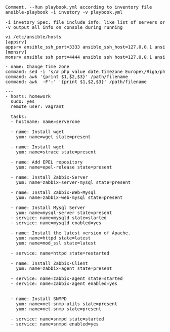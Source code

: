 <pre>
Comment. --Run playbook.yml according to inventory file 
ansible-playbook -i invetory -v playbook.yml

-i invetory Spec. file include info: like list of servers or additional env.
-v output all info on console during running 
</pre>

<pre>
vi /etc/ansible/hosts
[appsrv]
appsrv ansible_ssh_port=3333 ansible_ssh_host=127.0.0.1 ansible_ssh_private_key_file=~/.vagrant.d/id_rsa
[monsrv]
monsrv ansible_ssh_port=4444 ansible_ssh_host=127.0.0.1 ansible_ssh_private_key_file=~/.vagrant.d/id_rsa
</pre>

<pre>
- name: Change time zone
command: sed -i 's/# php_value date.timezone Europe\/Riga/php_value date.timezone Europe\/Kiev/g' /etc/httpd/conf.d/zabbix.conf
command: awk '{print $1,$2,$3}' /path/filename
command: awk  -F':' '{print $1,$2,$3}' /path/filename
</pre>

<pre>
---
- hosts: homework
  sudo: yes
  remote_user: vagrant

  tasks:
  - hostname: name=serverone

  - name: Install wget
    yum: name=wget state=present

  - name: Install wget
    yum: name=strace state=present

  - name: Add EPEL repository
    yum: name=epel-release state=present

  - name: Install Zabbix-Server
    yum: name=zabbix-server-mysql state=present

  - name: Install Zabbix-Web-Mysql
    yum: name=zabbix-web-mysql state=present

  - name: Install Mysql Server
    yum: name=mysql-server state=present
  - service: name=mysqld state=started
  - service: name=mysqld enabled=yes

  - name: Install the latest version of Apache.
    yum: name=httpd state=latest
    yum: name=mod_ssl state=latest

  - service: name=httpd state=restarted

  - name: Install Zabbix-Client
    yum: name=zabbix-agent state=present

  - service: name=zabbix-agent state=started
  - service: name=zabbix-agent enabled=yes


  - name: Install SNMPD
    yum: name=net-snmp-utils state=present
    yum: name=net-snmp state=present

  - service: name=snmpd state=started
  - service: name=snmpd enabled=yes
</pre>
